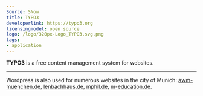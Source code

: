 ```yaml
---
Source: SNow
title: TYPO3
developerlink: https://typo3.org
licensingmodel: open source
logo: /logo/320px-Logo_TYPO3.svg.png
tags:
- application
---
```


__TYPO3__ is a free content management system for websites.


---

Wordpress is also used for numerous websites in the city of Munich:
[awm-muenchen.de](https://www.awm-muenchen.de), [lenbachhaus.de](https://www.lenbachhaus.de), [mphil.de](https://www.mphil.de), [m-education.de](https://m-bildung.de).
